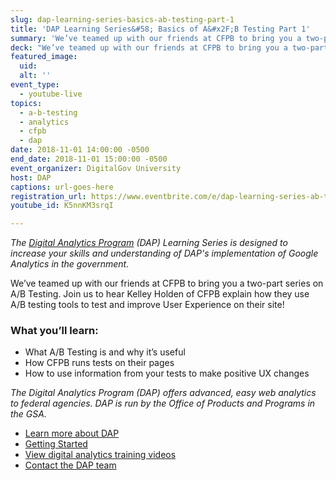 ```yaml
---
slug: dap-learning-series-basics-ab-testing-part-1
title: 'DAP Learning Series&#58; Basics of A&#x2F;B Testing Part 1'
summary: 'We’ve teamed up with our friends at CFPB to bring you a two-part series on A/B Testing.'
deck: "We’ve teamed up with our friends at CFPB to bring you a two-part series on A/B Testing."
featured_image:
  uid:
  alt: ''
event_type:
  - youtube-live
topics:
  - a-b-testing
  - analytics
  - cfpb
  - dap
date: 2018-11-01 14:00:00 -0500
end_date: 2018-11-01 15:00:00 -0500
event_organizer: DigitalGov University
host: DAP
captions: url-goes-here
registration_url: https://www.eventbrite.com/e/dap-learning-series-ab-testing-basics-part-1-registration-51480200666
youtube_id: K5nnKM3srqI

---
```


_The [Digital Analytics Program](https://www.digitalgov.gov/services/dap/) (DAP) Learning Series is designed to increase your skills and understanding of DAP's implementation of Google Analytics in the government._

We’ve teamed up with our friends at CFPB to bring you a two-part series on A/B Testing. Join us to hear Kelley Holden of CFPB explain how they use A/B testing tools to test and improve User Experience on their site!

### What you’ll learn:

- What A/B Testing is and why it’s useful
- How CFPB runs tests on their pages
- How to use information from your tests to make positive UX changes


_The Digital Analytics Program (DAP) offers advanced, easy web analytics to federal agencies. DAP is run by the Office of Products and Programs in the GSA._

- [Learn more about DAP](https://www.digitalgov.gov/services/dap/)
- [Getting Started](https://github.com/digital-analytics-program/gov-wide-code)
- [View digital analytics training videos](https://www.youtube.com/playlist?list=PLd9b-GuOJ3nFwlyvLFUtmDpYFKezhot8P)
- [Contact the DAP team](mailto:dap@support.digitalgov.gov)
